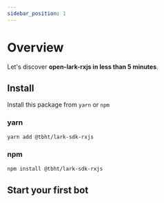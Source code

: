 ```yaml
---
sidebar_position: 1
---
```


#  Overview

Let's discover **open-lark-rxjs in less than 5 minutes**.

## Install

Install this package from `yarn` or `npm`

### yarn

```md
yarn add @tbht/lark-sdk-rxjs
```

### npm

```md
npm install @tbht/lark-sdk-rxjs
```

## Start your first bot
